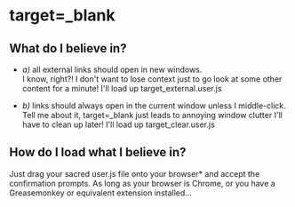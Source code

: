 target=_blank
=============

What do I believe in?
-----------------------

 - *a)* all external links should open in new windows.  
   I know, right?! I don't want to lose context just to go look at some other content for a minute! I'll load up target_external.user.js

 - *b)* links should always open in the current window unless I middle-click.
   Tell me about it, target=_blank just leads to annoying window clutter I'll have to clean up later! I'll load up target_clear.user.js

How do I load what I believe in?
--------------------------------

Just drag your sacred user.js file onto your browser* and accept the confirmation prompts. As long as your browser is Chrome, or you have a Greasemonkey or equivalent extension installed...